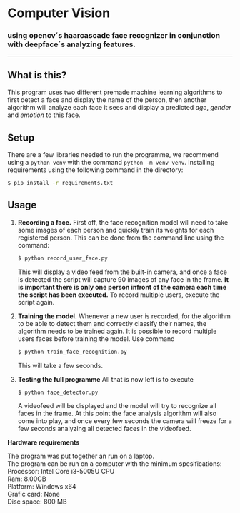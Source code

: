 # Computer Vision 
### using opencv´s haarcascade face recognizer in conjunction with deepface´s analyzing features.

---
## What is this?

This program uses two different premade machine learning algorithms to first detect a face and display the name of the person, then another algorithm will analyze each face it sees and display a predicted *age*, *gender* and *emotion* to this face.

## Setup

There are a few libraries needed to run the programme, we recommend using a `python venv` with the command `python -m venv venv`. Installing requirements using the following command in the directory:

```bash
$ pip install -r requirements.txt
```

## Usage

1. **Recording a face.**
    First off, the face recognition model will need to take some images of each person and quickly train its weights for each registered person. This can be done from the command line using the command:
    ```bash
    $ python record_user_face.py
    ```

    This will display a video feed from the built-in camera, and once a face is detected the script will capture 90 images of any face in the frame. **It is important there is only one person infront of the camera each time the script has been executed.** To record multiple users, execute the script again.
2. **Training the model.**
    Whenever a new user is recorded, for the algorithm to be able to detect them and correctly classify their names, the algorithm needs to be trained again. It is possible to record multiple users faces before training the model. Use command

    ```bash
    $ python train_face_recognition.py
    ```

    This will take a few seconds.

3. **Testing the full programme**
    All that is now left is to execute
    
    ```bash
    $ python face_detector.py
    ```

    A videofeed will be displayed and the model will try to recognize all faces in the frame. At this point the face analysis algorithm will also come into play, and once every few seconds the camera will freeze for a few seconds analyzing all detected faces in the videofeed.

**Hardware requirements**
<p>The program was put together an run on a laptop.<br>
The program can be run on a computer with the minimum spesifications:<br>
Processor: Intel Core i3-5005U CPU<br>
Ram: 8.00GB<br>
Platform: Windows x64<br>
Grafic card: None<br>
Disc space: 800 MB<p>